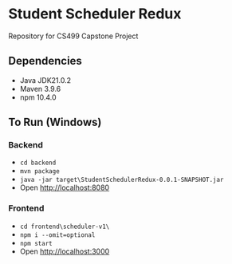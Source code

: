 # Student Scheduler Redux
Repository for CS499 Capstone Project

## Dependencies
- Java JDK21.0.2
- Maven 3.9.6
- npm 10.4.0

## To Run (Windows)
### Backend
- `cd backend`
- `mvn package`
- `java -jar target\StudentSchedulerRedux-0.0.1-SNAPSHOT.jar`
- Open [http://localhost:8080](http://localhost:8080)
### Frontend
- `cd frontend\scheduler-v1\`
- `npm i --omit=optional`
- `npm start`
- Open [http://localhost:3000](http://localhost:3000)
